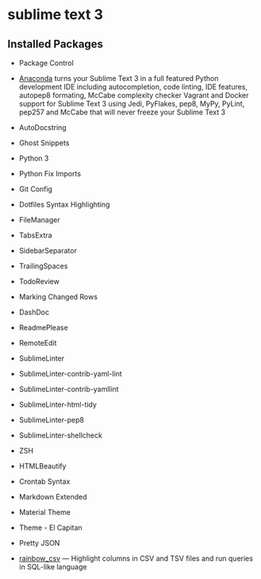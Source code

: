# sublime text 3

## Installed Packages

* Package Control 

* [Anaconda](http://damnwidget.github.io/anaconda) turns your Sublime Text 3 in a full featured Python development IDE including autocompletion, code linting, IDE features, autopep8 formating, McCabe complexity checker Vagrant and Docker support for Sublime Text 3 using Jedi, PyFlakes, pep8, MyPy, PyLint, pep257 and McCabe that will never freeze your Sublime Text 3
* AutoDocstring
* Ghost Snippets
* Python 3
* Python Fix Imports 

* Git Config
* Dotfiles Syntax Highlighting
* FileManager
* TabsExtra
* SidebarSeparator
* TrailingSpaces
* TodoReview
* Marking Changed Rows
* DashDoc
* ReadmePlease 

* RemoteEdit 

* SublimeLinter
* SublimeLinter-contrib-yaml-lint
* SublimeLinter-contrib-yamllint
* SublimeLinter-html-tidy
* SublimeLinter-pep8
* SublimeLinter-shellcheck 

* ZSH
* HTMLBeautify
* Crontab Syntax
* Markdown Extended 

* Material Theme
* Theme - El Capitan 

* Pretty JSON
* [rainbow_csv](https://github.com/mechatroner/sublime_rainbow_csv) — Highlight columns in CSV and TSV files and run queries in SQL-like language



